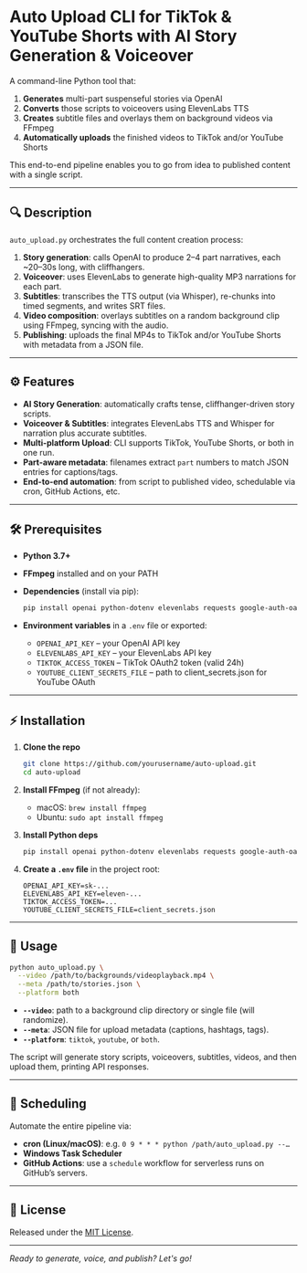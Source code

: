 # Auto Upload CLI for TikTok & YouTube Shorts with AI Story Generation & Voiceover

A command-line Python tool that:

1. **Generates** multi-part suspenseful stories via OpenAI
2. **Converts** those scripts to voiceovers using ElevenLabs TTS
3. **Creates** subtitle files and overlays them on background videos via FFmpeg
4. **Automatically uploads** the finished videos to TikTok and/or YouTube Shorts

This end-to-end pipeline enables you to go from idea to published content with a single script.

---

## 🔍 Description

`auto_upload.py` orchestrates the full content creation process:

1. **Story generation**: calls OpenAI to produce 2–4 part narratives, each \~20–30s long, with cliffhangers.
2. **Voiceover**: uses ElevenLabs to generate high-quality MP3 narrations for each part.
3. **Subtitles**: transcribes the TTS output (via Whisper), re-chunks into timed segments, and writes SRT files.
4. **Video composition**: overlays subtitles on a random background clip using FFmpeg, syncing with the audio.
5. **Publishing**: uploads the final MP4s to TikTok and/or YouTube Shorts with metadata from a JSON file.

---

## ⚙️ Features

* **AI Story Generation**: automatically crafts tense, cliffhanger-driven story scripts.
* **Voiceover & Subtitles**: integrates ElevenLabs TTS and Whisper for narration plus accurate subtitles.
* **Multi-platform Upload**: CLI supports TikTok, YouTube Shorts, or both in one run.
* **Part-aware metadata**: filenames extract `part` numbers to match JSON entries for captions/tags.
* **End-to-end automation**: from script to published video, schedulable via cron, GitHub Actions, etc.

---

## 🛠 Prerequisites

* **Python 3.7+**
* **FFmpeg** installed and on your PATH
* **Dependencies** (install via pip):

  ```bash
  pip install openai python-dotenv elevenlabs requests google-auth-oauthlib google-api-python-client whisper
  ```
* **Environment variables** in a `.env` file or exported:

  * `OPENAI_API_KEY` – your OpenAI API key
  * `ELEVENLABS_API_KEY` – your ElevenLabs API key
  * `TIKTOK_ACCESS_TOKEN` – TikTok OAuth2 token (valid 24h)
  * `YOUTUBE_CLIENT_SECRETS_FILE` – path to client\_secrets.json for YouTube OAuth

---

## ⚡️ Installation

1. **Clone the repo**

   ```bash
   git clone https://github.com/yourusername/auto-upload.git
   cd auto-upload
   ```
2. **Install FFmpeg** (if not already):

   * macOS: `brew install ffmpeg`
   * Ubuntu: `sudo apt install ffmpeg`
3. **Install Python deps**

   ```bash
   pip install openai python-dotenv elevenlabs requests google-auth-oauthlib google-api-python-client whisper
   ```
4. **Create a `.env` file** in the project root:

   ```dotenv
   OPENAI_API_KEY=sk-...
   ELEVENLABS_API_KEY=eleven-...
   TIKTOK_ACCESS_TOKEN=...
   YOUTUBE_CLIENT_SECRETS_FILE=client_secrets.json
   ```

---

## 🚀 Usage

```bash
python auto_upload.py \
  --video /path/to/backgrounds/videoplayback.mp4 \
  --meta /path/to/stories.json \
  --platform both
```

* **`--video`**: path to a background clip directory or single file (will randomize).
* **`--meta`**: JSON file for upload metadata (captions, hashtags, tags).
* **`--platform`**: `tiktok`, `youtube`, or `both`.

The script will generate story scripts, voiceovers, subtitles, videos, and then upload them, printing API responses.

---

## 📅 Scheduling

Automate the entire pipeline via:

* **cron (Linux/macOS)**: e.g. `0 9 * * * python /path/auto_upload.py --…`
* **Windows Task Scheduler**
* **GitHub Actions**: use a `schedule` workflow for serverless runs on GitHub’s servers.

---

## 📝 License

Released under the [MIT License](LICENSE).

---

*Ready to generate, voice, and publish? Let's go!*
